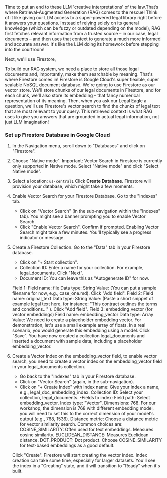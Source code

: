 Time to put an end to these LLM 'creative interpretations' of the law.That’s where Retrieval-Augmented Generation (RAG) comes to the rescue! Think of it like giving our LLM access to a super-powered legal library right before it answers your questions. Instead of relying solely on its general knowledge (which can be fuzzy or outdated depending on the model), RAG first fetches relevant information from a trusted source – in our case, legal documents – and then uses that context to generate a much more informed and accurate answer. It's like the LLM doing its homework before stepping into the courtroom!

Next, we'll use Firestore,

To build our RAG system, we need a place to store all those legal documents and, importantly, make them searchable by meaning. That's where Firestore comes in! Firestore is Google Cloud's super flexible, super scalable NoSQL document database. We're going to use Firestore as our vector store. We'll store chunks of our legal documents in Firestore, and for each chunk, we'll also store its embedding – that fancy numerical representation of its meaning. Then, when you ask our Legal Eagle a question, we'll use Firestore's vector search to find the chunks of legal text that are most relevant to your query. This retrieved context is what RAG uses to give you answers that are grounded in actual legal information, not just LLM imagination!

### Set up Firestore Database in Google Cloud
1. In the Navigation menu, scroll down to "Databases" and click on "Firestore".
2. Choose "Native mode". Important: Vector Search in Firestore is currently only supported in Native mode. Select "Native mode" and click "Select Native mode".
3. Select a location:  `us-central1` 
Click **Create Database**. Firestore will provision your database, which might take a few moments.

4. Enable Vector Search for your Firestore Database. Go to the "Indexes" tab.
    - Click on "Vector Search" (in the sub-navigation within the "Indexes" tab). You might see a banner prompting you to enable Vector Search.
    - Click "Enable Vector Search". Confirm if prompted. Enabling Vector Search might take a few minutes. You'll typically see a progress indicator or message.

5. Create a Firestore Collection. Go to the "Data" tab in your Firestore database.
    - Click on "+ Start collection".
    - Collection ID: Enter a name for your collection. For example, legal_documents. Click "Next".
    - Document ID: You can leave this as "Autogenerate ID" for now.

    Field 1:
        Field name: file
        Data type: String
        Value: (You can put a sample filename for now, e.g., case_one.md).
        Click "Add field".
    Field 2:
        Field name: original_text
        Data type: String
        Value: (Paste a short snippet of example legal text here, for instance: "This contract outlines the terms and conditions..." ).
        Click "Add field".
    Field 3: embedding_vector (for vector embeddings)
        Field name: embedding_vector
        Data type: Array
        Value: We need to create a placeholder embedding vector. For demonstration, let's use a small example array of floats. In a real scenario, you would generate this embedding using a model.
    Click "Save".
    You have now created a collection legal_documents and inserted a document with sample data, including a placeholder embedding_vector.

6. Create a Vector Index on the embedding_vector field, to enable vector search, you need to create a vector index on the embedding_vector field in your legal_documents collection.
    - Go back to the "Indexes" tab in your Firestore database.
    - Click on "Vector Search" (again, in the sub-navigation).
    - Click on "+ Create Index" with 
        Index name: Give your index a name, e.g., legal_doc_embedding_index.
        Collection ID: Select your collection, legal_documents.
    -Fields to index:
        Field path: Select embedding_vector.
        Index type: "Vector".
        Dimensions: 768. For our workshop, the dimension is 768 with different embedding model, you will need to set this to the correct dimension of your model's output (e.g., 768, 1536).
        Distance metric: Choose a distance metric for vector similarity search. Common choices are:
            COSINE_SIMILARITY: Often used for text embeddings. Measures cosine similarity.
            EUCLIDEAN_DISTANCE: Measures Euclidean distance.
            DOT_PRODUCT: Dot product. Choose COSINE_SIMILARITY for text-based embeddings as a good default.

    Click "Create".
    Firestore will start creating the vector index. Index creation can take some time, especially for larger datasets. You'll see the index in a "Creating" state, and it will transition to "Ready" when it's built.


